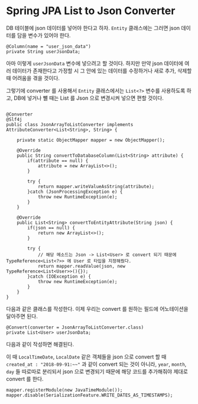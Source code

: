 # Spring JPA List to Json Converter

DB 테이블에 json 데이터를 넣어야 한다고 하자. `Entity` 클래스에는 그러면 json 데이터를 담을 변수가 있어야 한다.

```
@Column(name = "user_json_data")
private String userJsonData;
```

아마 이렇게 `userJsonData` 변수에 넣으려고 할 것이다. 하지만 만약 json 데이터에 여러 데이터가 존재한다고 가정할 시 그 안에 있는 데이터를 수정하거나 새로 추가, 삭제할 때 어려움을 겪을 것이다.

그렇기에 converter 를 사용해서 `Entity` 클래스에서는 `List<?>` 변수를 사용하도록 하고, DB에 넣거나 뺄 때는 List 를 Json 으로 변경시켜 넣으면 편할 것이다.

```

@Converter
@Slf4j
public class JsonArrayToListConverter implements AttributeConverter<List<String>, String> {

    private static ObjectMapper mapper = new ObjectMapper();

    @Override
    public String convertToDatabaseColumn(List<String> attribute) {
        if(attribute == null) {
            attribute = new ArrayList<>();
        }

        try {
            return mapper.writeValueAsString(attribute);
        }catch (JsonProcessingException e) {
            throw new RuntimeException(e);
        }
    }

    @Override
    public List<String> convertToEntityAttribute(String json) {
        if(json == null) {
            return new ArrayList<>();
        }

        try {
            // 해당 메소드는 Json -> List<User> 로 convert 되기 때문에 TypeReference<List<?>> 에 User 로 타입을 지정해줬다.
            return mapper.readValue(json, new TypeReference<List<User>>(){});
        }catch (IOException e) {
            throw new RuntimeException(e);
        }
    }
}
```

다음과 같은 클래스를 작성한다. 이제 우리는 convert 를 원하는 필드에 어노테이션을 달아주면 된다.

```
@Convert(converter = JsonArrayToListConverter.class)
private List<User> userJsonData;
```

다음과 같이 작성하면 해결된다.

이 때 `LocalTimeDate`, `LocalDate` 같은 객체들을 json 으로 convert 할 때 `created_at : "2018-09-91:~~"` 과 같이 convert 되는 것이 아니라, `year`, `month`, `day` 들 따로따로 분리되서 json 으로 변경되기 때문에 해당 코드를 추가해줘야 제대로 convert 를 한다.

```
mapper.registerModule(new JavaTimeModule());
mapper.disable(SerializationFeature.WRITE_DATES_AS_TIMESTAMPS);
```

